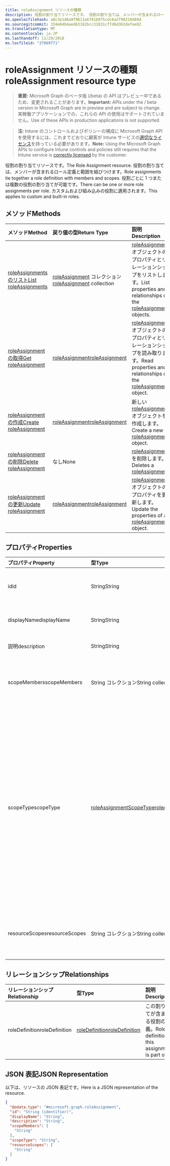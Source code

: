 ```yaml
---
title: roleAssignment リソースの種類
description: 役割の割り当てリソースです。 役割の割り当ては、メンバーが含まれるロール定義と範囲を結びつけます。 役割ごとに 1 つまたは複数の役割の割り当てが可能です。 カスタムおよび組み込みの役割に適用されます。
ms.openlocfilehash: a0c3e1d6a9f9611a67916075cdc6a2f90210d89d
ms.sourcegitcommit: 334e84b4aed63162bcc31831cffd6d363dafee02
ms.translationtype: MT
ms.contentlocale: ja-JP
ms.lasthandoff: 11/29/2018
ms.locfileid: "27069771"
---
```

# <a name="roleassignment-resource-type"></a><span data-ttu-id="88f5f-106">roleAssignment リソースの種類</span><span class="sxs-lookup"><span data-stu-id="88f5f-106">roleAssignment resource type</span></span>

> <span data-ttu-id="88f5f-107">**重要:** Microsoft Graph のベータ版 (/beta) の API はプレビュー中であるため、変更されることがあります。</span><span class="sxs-lookup"><span data-stu-id="88f5f-107">**Important:** APIs under the / beta version in Microsoft Graph are in preview and are subject to change.</span></span> <span data-ttu-id="88f5f-108">実稼働アプリケーションでの、これらの API の使用はサポートされていません。</span><span class="sxs-lookup"><span data-stu-id="88f5f-108">Use of these APIs in production applications is not supported.</span></span>

> <span data-ttu-id="88f5f-109">**注:** Intune のコントロールおよびポリシーの構成に Microsoft Graph API を使用するには、これまでどおりに顧客が Intune サービスの[適切なライセンス](https://go.microsoft.com/fwlink/?linkid=839381)を持っている必要があります。</span><span class="sxs-lookup"><span data-stu-id="88f5f-109">**Note:** Using the Microsoft Graph APIs to configure Intune controls and policies still requires that the Intune service is [correctly licensed](https://go.microsoft.com/fwlink/?linkid=839381) by the customer.</span></span>

<span data-ttu-id="88f5f-110">役割の割り当てリソースです。</span><span class="sxs-lookup"><span data-stu-id="88f5f-110">The Role Assignment resource.</span></span> <span data-ttu-id="88f5f-111">役割の割り当ては、メンバーが含まれるロール定義と範囲を結びつけます。</span><span class="sxs-lookup"><span data-stu-id="88f5f-111">Role assignments tie together a role definition with members and scopes.</span></span> <span data-ttu-id="88f5f-112">役割ごとに 1 つまたは複数の役割の割り当てが可能です。</span><span class="sxs-lookup"><span data-stu-id="88f5f-112">There can be one or more role assignments per role.</span></span> <span data-ttu-id="88f5f-113">カスタムおよび組み込みの役割に適用されます。</span><span class="sxs-lookup"><span data-stu-id="88f5f-113">This applies to custom and built-in roles.</span></span>
## <a name="methods"></a><span data-ttu-id="88f5f-114">メソッド</span><span class="sxs-lookup"><span data-stu-id="88f5f-114">Methods</span></span>
|<span data-ttu-id="88f5f-115">メソッド</span><span class="sxs-lookup"><span data-stu-id="88f5f-115">Method</span></span>|<span data-ttu-id="88f5f-116">戻り値の型</span><span class="sxs-lookup"><span data-stu-id="88f5f-116">Return Type</span></span>|<span data-ttu-id="88f5f-117">説明</span><span class="sxs-lookup"><span data-stu-id="88f5f-117">Description</span></span>|
|:---|:---|:---|
|[<span data-ttu-id="88f5f-118">roleAssignments のリスト</span><span class="sxs-lookup"><span data-stu-id="88f5f-118">List roleAssignments</span></span>](../api/intune-rbac-roleassignment-list.md)|<span data-ttu-id="88f5f-119">[roleAssignment](../resources/intune-rbac-roleassignment.md) コレクション</span><span class="sxs-lookup"><span data-stu-id="88f5f-119">[roleAssignment](../resources/intune-rbac-roleassignment.md) collection</span></span>|<span data-ttu-id="88f5f-120">[roleAssignment](../resources/intune-rbac-roleassignment.md) オブジェクトのプロパティとリレーションシップをリストします。</span><span class="sxs-lookup"><span data-stu-id="88f5f-120">List properties and relationships of the [roleAssignment](../resources/intune-rbac-roleassignment.md) objects.</span></span>|
|[<span data-ttu-id="88f5f-121">roleAssignment の取得</span><span class="sxs-lookup"><span data-stu-id="88f5f-121">Get roleAssignment</span></span>](../api/intune-rbac-roleassignment-get.md)|[<span data-ttu-id="88f5f-122">roleAssignment</span><span class="sxs-lookup"><span data-stu-id="88f5f-122">roleAssignment</span></span>](../resources/intune-rbac-roleassignment.md)|<span data-ttu-id="88f5f-123">[roleAssignment](../resources/intune-rbac-roleassignment.md) オブジェクトのプロパティとリレーションシップを読み取ります。</span><span class="sxs-lookup"><span data-stu-id="88f5f-123">Read properties and relationships of the [roleAssignment](../resources/intune-rbac-roleassignment.md) object.</span></span>|
|[<span data-ttu-id="88f5f-124">roleAssignment の作成</span><span class="sxs-lookup"><span data-stu-id="88f5f-124">Create roleAssignment</span></span>](../api/intune-rbac-roleassignment-create.md)|[<span data-ttu-id="88f5f-125">roleAssignment</span><span class="sxs-lookup"><span data-stu-id="88f5f-125">roleAssignment</span></span>](../resources/intune-rbac-roleassignment.md)|<span data-ttu-id="88f5f-126">新しい [roleAssignment](../resources/intune-rbac-roleassignment.md) オブジェクトを作成します。</span><span class="sxs-lookup"><span data-stu-id="88f5f-126">Create a new [roleAssignment](../resources/intune-rbac-roleassignment.md) object.</span></span>|
|[<span data-ttu-id="88f5f-127">roleAssignment の削除</span><span class="sxs-lookup"><span data-stu-id="88f5f-127">Delete roleAssignment</span></span>](../api/intune-rbac-roleassignment-delete.md)|<span data-ttu-id="88f5f-128">なし</span><span class="sxs-lookup"><span data-stu-id="88f5f-128">None</span></span>|<span data-ttu-id="88f5f-129">[roleAssignment](../resources/intune-rbac-roleassignment.md) を削除します。</span><span class="sxs-lookup"><span data-stu-id="88f5f-129">Deletes a [roleAssignment](../resources/intune-rbac-roleassignment.md).</span></span>|
|[<span data-ttu-id="88f5f-130">roleAssignment の更新</span><span class="sxs-lookup"><span data-stu-id="88f5f-130">Update roleAssignment</span></span>](../api/intune-rbac-roleassignment-update.md)|[<span data-ttu-id="88f5f-131">roleAssignment</span><span class="sxs-lookup"><span data-stu-id="88f5f-131">roleAssignment</span></span>](../resources/intune-rbac-roleassignment.md)|<span data-ttu-id="88f5f-132">[roleAssignment](../resources/intune-rbac-roleassignment.md) オブジェクトのプロパティを更新します。</span><span class="sxs-lookup"><span data-stu-id="88f5f-132">Update the properties of a [roleAssignment](../resources/intune-rbac-roleassignment.md) object.</span></span>|

## <a name="properties"></a><span data-ttu-id="88f5f-133">プロパティ</span><span class="sxs-lookup"><span data-stu-id="88f5f-133">Properties</span></span>
|<span data-ttu-id="88f5f-134">プロパティ</span><span class="sxs-lookup"><span data-stu-id="88f5f-134">Property</span></span>|<span data-ttu-id="88f5f-135">型</span><span class="sxs-lookup"><span data-stu-id="88f5f-135">Type</span></span>|<span data-ttu-id="88f5f-136">説明</span><span class="sxs-lookup"><span data-stu-id="88f5f-136">Description</span></span>|
|:---|:---|:---|
|<span data-ttu-id="88f5f-137">id</span><span class="sxs-lookup"><span data-stu-id="88f5f-137">id</span></span>|<span data-ttu-id="88f5f-138">String</span><span class="sxs-lookup"><span data-stu-id="88f5f-138">String</span></span>|<span data-ttu-id="88f5f-139">エンティティのキー。</span><span class="sxs-lookup"><span data-stu-id="88f5f-139">Key of the entity.</span></span> <span data-ttu-id="88f5f-140">これは読み取り専用で、自動生成されます。</span><span class="sxs-lookup"><span data-stu-id="88f5f-140">This is read-only and automatically generated.</span></span>|
|<span data-ttu-id="88f5f-141">displayName</span><span class="sxs-lookup"><span data-stu-id="88f5f-141">displayName</span></span>|<span data-ttu-id="88f5f-142">String</span><span class="sxs-lookup"><span data-stu-id="88f5f-142">String</span></span>|<span data-ttu-id="88f5f-143">ロール割り当ての表示名またはフレンドリ名。</span><span class="sxs-lookup"><span data-stu-id="88f5f-143">The display or friendly name of the role Assignment.</span></span>|
|<span data-ttu-id="88f5f-144">説明</span><span class="sxs-lookup"><span data-stu-id="88f5f-144">description</span></span>|<span data-ttu-id="88f5f-145">String</span><span class="sxs-lookup"><span data-stu-id="88f5f-145">String</span></span>|<span data-ttu-id="88f5f-146">ロール割り当ての説明。</span><span class="sxs-lookup"><span data-stu-id="88f5f-146">Description of the Role Assignment.</span></span>|
|<span data-ttu-id="88f5f-147">scopeMembers</span><span class="sxs-lookup"><span data-stu-id="88f5f-147">scopeMembers</span></span>|<span data-ttu-id="88f5f-148">String コレクション</span><span class="sxs-lookup"><span data-stu-id="88f5f-148">String collection</span></span>|<span data-ttu-id="88f5f-149">役割のスコープ メンバーのセキュリティ グループの ID リスト。</span><span class="sxs-lookup"><span data-stu-id="88f5f-149">List of ids of role scope member security groups.</span></span>  <span data-ttu-id="88f5f-150">Azure Active Directory の ID。</span><span class="sxs-lookup"><span data-stu-id="88f5f-150">These are IDs from Azure Active Directory.</span></span>|
|<span data-ttu-id="88f5f-151">scopeType</span><span class="sxs-lookup"><span data-stu-id="88f5f-151">scopeType</span></span>|[<span data-ttu-id="88f5f-152">roleAssignmentScopeType</span><span class="sxs-lookup"><span data-stu-id="88f5f-152">roleAssignmentScopeType</span></span>](../resources/intune-rbac-roleassignmentscopetype.md)|<span data-ttu-id="88f5f-153">役割の割り当てのスコープの種類を指定します。</span><span class="sxs-lookup"><span data-stu-id="88f5f-153">Specifies the type of scope for a Role Assignment.</span></span> <span data-ttu-id="88f5f-154">'ResourceScope' の既定の種類は、ResourceScopes の割り当てを使用できます。</span><span class="sxs-lookup"><span data-stu-id="88f5f-154">Default type 'ResourceScope' allows assignment of ResourceScopes.</span></span> <span data-ttu-id="88f5f-155">'している'、'AllLicensedUsers'、および 'AllDevicesAndLicensedUsers' の ResourceScopes プロパティは空欄のままです。</span><span class="sxs-lookup"><span data-stu-id="88f5f-155">For 'AllDevices', 'AllLicensedUsers', and 'AllDevicesAndLicensedUsers', the ResourceScopes property should be left empty.</span></span> <span data-ttu-id="88f5f-156">可能な値は、`resourceScope`、`allDevices`、`allLicensedUsers`、`allDevicesAndLicensedUsers` です。</span><span class="sxs-lookup"><span data-stu-id="88f5f-156">Possible values are: `resourceScope`, `allDevices`, `allLicensedUsers`, `allDevicesAndLicensedUsers`.</span></span>|
|<span data-ttu-id="88f5f-157">resourceScopes</span><span class="sxs-lookup"><span data-stu-id="88f5f-157">resourceScopes</span></span>|<span data-ttu-id="88f5f-158">String コレクション</span><span class="sxs-lookup"><span data-stu-id="88f5f-158">String collection</span></span>|<span data-ttu-id="88f5f-159">役割のスコープ メンバーのセキュリティ グループの ID リスト。</span><span class="sxs-lookup"><span data-stu-id="88f5f-159">List of ids of role scope member security groups.</span></span>  <span data-ttu-id="88f5f-160">Azure Active Directory の ID です。</span><span class="sxs-lookup"><span data-stu-id="88f5f-160">These are IDs from Azure Active Directory.</span></span>|

## <a name="relationships"></a><span data-ttu-id="88f5f-161">リレーションシップ</span><span class="sxs-lookup"><span data-stu-id="88f5f-161">Relationships</span></span>
|<span data-ttu-id="88f5f-162">リレーションシップ</span><span class="sxs-lookup"><span data-stu-id="88f5f-162">Relationship</span></span>|<span data-ttu-id="88f5f-163">型</span><span class="sxs-lookup"><span data-stu-id="88f5f-163">Type</span></span>|<span data-ttu-id="88f5f-164">説明</span><span class="sxs-lookup"><span data-stu-id="88f5f-164">Description</span></span>|
|:---|:---|:---|
|<span data-ttu-id="88f5f-165">roleDefinition</span><span class="sxs-lookup"><span data-stu-id="88f5f-165">roleDefinition</span></span>|[<span data-ttu-id="88f5f-166">roleDefinition</span><span class="sxs-lookup"><span data-stu-id="88f5f-166">roleDefinition</span></span>](../resources/intune-rbac-roledefinition.md)|<span data-ttu-id="88f5f-167">この割り当てが含まれる役割の定義。</span><span class="sxs-lookup"><span data-stu-id="88f5f-167">Role definition this assignment is part of.</span></span>|

## <a name="json-representation"></a><span data-ttu-id="88f5f-168">JSON 表記</span><span class="sxs-lookup"><span data-stu-id="88f5f-168">JSON Representation</span></span>
<span data-ttu-id="88f5f-169">以下は、リソースの JSON 表記です。</span><span class="sxs-lookup"><span data-stu-id="88f5f-169">Here is a JSON representation of the resource.</span></span>
<!-- {
  "blockType": "resource",
  "keyProperty": "id",
  "@odata.type": "microsoft.graph.roleAssignment"
}
-->
``` json
{
  "@odata.type": "#microsoft.graph.roleAssignment",
  "id": "String (identifier)",
  "displayName": "String",
  "description": "String",
  "scopeMembers": [
    "String"
  ],
  "scopeType": "String",
  "resourceScopes": [
    "String"
  ]
}
```





